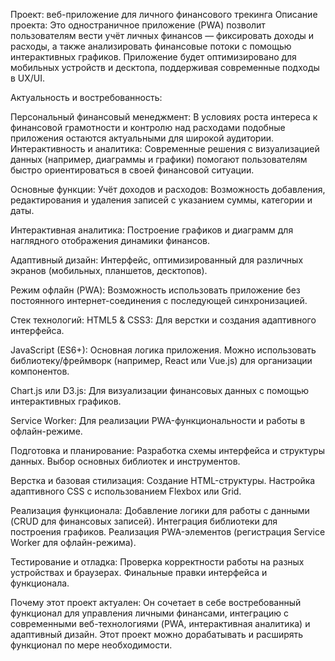 Проект: веб-приложение для личного финансового трекинга
Описание проекта:
Это одностраничное приложение (PWA) позволит пользователям вести учёт личных финансов — фиксировать доходы и расходы, а также анализировать финансовые потоки с помощью интерактивных графиков.
Приложение будет оптимизировано для мобильных устройств и десктопа, поддерживая современные подходы в UX/UI.

Актуальность и востребованность:

Персональный финансовый менеджмент: В условиях роста интереса к финансовой грамотности и контролю над расходами подобные приложения остаются актуальными для широкой аудитории.
Интерактивность и аналитика: Современные решения с визуализацией данных (например, диаграммы и графики) помогают пользователям быстро ориентироваться в своей финансовой ситуации.

Основные функции:
Учёт доходов и расходов:
Возможность добавления, редактирования и удаления записей с указанием суммы, категории и даты.

Интерактивная аналитика:
Построение графиков и диаграмм для наглядного отображения динамики финансов.

Адаптивный дизайн:
Интерфейс, оптимизированный для различных экранов (мобильных, планшетов, десктопов).

Режим офлайн (PWA):
Возможность использовать приложение без постоянного интернет-соединения с последующей синхронизацией.

Стек технологий:
HTML5 & CSS3:
Для верстки и создания адаптивного интерфейса.

JavaScript (ES6+):
Основная логика приложения. Можно использовать библиотеку/фреймворк (например, React или Vue.js) для организации компонентов.

Chart.js или D3.js:
Для визуализации финансовых данных с помощью интерактивных графиков.

Service Worker:
Для реализации PWA-функциональности и работы в офлайн-режиме.


Подготовка и планирование:
Разработка схемы интерфейса и структуры данных.
Выбор основных библиотек и инструментов.

Верстка и базовая стилизация:
Создание HTML-структуры.
Настройка адаптивного CSS с использованием Flexbox или Grid.

Реализация функционала:
Добавление логики для работы с данными (CRUD для финансовых записей).
Интеграция библиотеки для построения графиков.
Реализация PWA-элементов (регистрация Service Worker для офлайн-режима).

Тестирование и отладка:
Проверка корректности работы на разных устройствах и браузерах.
Финальные правки интерфейса и функционала.

Почему этот проект актуален:
Он сочетает в себе востребованный функционал для управления личными финансами, интеграцию с современными веб-технологиями (PWA, интерактивная аналитика) и адаптивный дизайн.
Этот проект можно дорабатывать и расширять функционал по мере необходимости.
